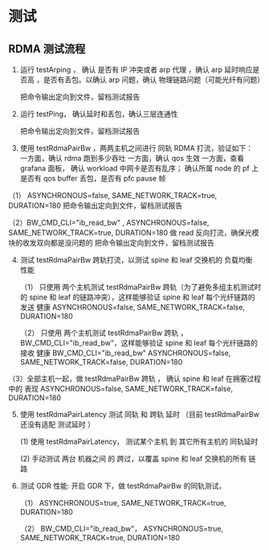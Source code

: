 # 测试 

## RDMA 测试流程 

1. 运行 testArping ， 确认 是否有 IP 冲突或者 arp 代理 ，确认 arp 延时响应是否高 ，是否有丢包。以确认 arp 问题，确认 物理链路问题（可能光纤有问题）

    把命令输出定向到文件，留档测试报告

2. 运行 testPing， 确认延时和丢包，确认三层连通性

    把命令输出定向到文件，留档测试报告

3. 使用 testRdmaPairBw ，两两主机之间进行 同轨 RDMA 打流，验证如下：
   一方面，确认 rdma 跑到多少吞吐
   一方面，确认 qos 生效
   一方面，查看 grafana 面板， 确认 workload 中网卡是否有乱序； 确认所属 node 的 pf 上是否有 qos buffer 丢包，是否有 pfc pause 帧

  （1） ASYNCHRONOUS=false,  SAME_NETWORK_TRACK=true, DURATION=180
    把命令输出定向到文件，留档测试报告

  （2）BW_CMD_CLI="ib_read_bw" , ASYNCHRONOUS=false,  SAME_NETWORK_TRACK=true, DURATION=180
     做 read 反向打流，确保光模块的收发双向都是没问题的
    把命令输出定向到文件，留档测试报告

4. 测试 testRdmaPairBw 跨轨打流，以测试 spine 和 leaf 交换机的 负载均衡 性能 

   （1） 只使用 两个主机测试 testRdmaPairBw 跨轨（为了避免多组主机测试时的 spine 和 leaf 的链路冲突），这样能够验证 spine 和 leaf 每个光纤链路的 发送 健康
        ASYNCHRONOUS=false,  SAME_NETWORK_TRACK=false, DURATION=180

   （2） 只使用 两个主机测试 testRdmaPairBw 跨轨 ， BW_CMD_CLI="ib_read_bw"，这样能够验证 spine 和 leaf 每个光纤链路的 接收 健康
        BW_CMD_CLI="ib_read_bw" ASYNCHRONOUS=false,  SAME_NETWORK_TRACK=false, DURATION=180

  （3）全部主机一起，做 testRdmaPairBw 跨轨 ， 确认 spine 和 leaf 在拥塞过程中的 表现
        ASYNCHRONOUS=false,  SAME_NETWORK_TRACK=false, DURATION=180

5. 使用 testRdmaPairLatency 测试 同轨 和 跨轨 延时 （目前 testRdmaPairBw 还没有适配 测试延时 ）
    
    (1) 使用 testRdmaPairLatency， 测试某个主机 到 其它所有主机的 同轨延时 

    (2) 手动测试 两台 机器之间 的 跨过，以覆盖 spine 和 leaf 交换机的所有 链路 

6. 测试 GDR 性能: 开启 GDR 下，做 testRdmaPairBw 的同轨测试， 

    （1） ASYNCHRONOUS=true,  SAME_NETWORK_TRACK=true, DURATION=180

    （2） BW_CMD_CLI="ib_read_bw"， ASYNCHRONOUS=true,  SAME_NETWORK_TRACK=true, DURATION=180
